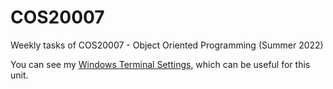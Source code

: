 # COS20007

Weekly tasks of COS20007 - Object Oriented Programming (Summer 2022)

You can see my [Windows Terminal Settings](https://github.com/luongtracducanh/Windows-Terminal-Settings), which can be useful for this unit.
